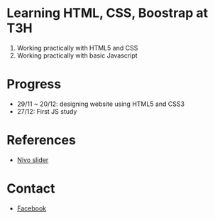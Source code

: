# Learning HTML, CSS, Boostrap at T3H
1. Working practically with HTML5 and CSS
2. Working practically with basic Javascript
# Progress
- 29/11 ~ 20/12: designing website using HTML5 and CSS3
- 27/12: First JS study

# References
- [Nivo slider](https://github.com/Codeinwp/Nivo-Slider-jQuery)

# Contact
- [Facebook](https://www.facebook.com/mavisphung43/)